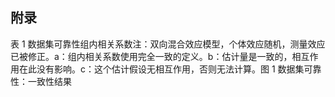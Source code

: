 ## 附录

表 1 数据集可靠性组内相关系数注：双向混合效应模型，个体效应随机，测量效应已被修正。a：组内相关系数使用完全一致的定义。b：估计量是一致的，相互作用在此没有影响。c：这个估计假设无相互作用，否则无法计算。图 1 数据集可靠性：一致性结果